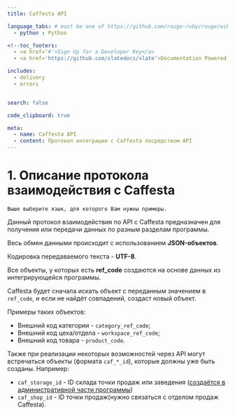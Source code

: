 ```yaml
---
title: Caffesta API

language_tabs: # must be one of https://github.com/rouge-ruby/rouge/wiki/List-of-supported-languages-and-lexers
  - python : Python

<!--toc_footers:
  - <a href='#'>Sign Up for a Developer Key</a>
  - <a href='https://github.com/slatedocs/slate'>Documentation Powered by Slate</a>-->

includes:
  - delivery
  - errors


search: false

code_clipboard: true

meta:
  - name: Caffesta API
  - content: Протокол интеграции с Caffesta посредством API
---
```


# 1. Описание протокола взаимодействия с Caffesta

```text
Выше выберите язык, для которого Вам нужны примеры.
```

Данный протокол взаимодействия по API с Caffesta предназначен для получения или передачи данных по разным разделам
программы.

Весь обмен данными происходит с использованием **JSON-объектов**.

Кодировка передаваемого текста - **UTF-8**.

<aside class="warning">
Все объекты, у которых есть <b>ref_code</b> создаются на основе данных из интегрирующейся программы. 
</aside>

Caffesta будет сначала искать объект с переданным значением в `ref_code`, и если не найдёт совпадений, создаст новый
объект.

Примеры таких объектов:

* Внешний код категории - `category_ref_code`;
* Внешний код цеха/отдела - `workspace_ref_code`;
* Внешний код товара - `product_code`.

Также при реализации некоторых возможностей через API могут встречаться объекты (формата `caf_*_id`), которые должны уже
быть созданы. Например:

* `caf_storage_id` - ID склада точки продаж или
  заведения ([создаётся в административной части программы]("https://caffesta.com/ru/help/41"))
* `caf_shop_id` - ID точки продаж(нужно связаться с отделом продаж Caffesta).






